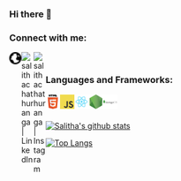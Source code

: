 ### Hi there 👋

<!--
**SalithaUCSC/SalithaUCSC** is a ✨ _special_ ✨ repository because its `README.md` (this file) appears on your GitHub profile.

Here are some ideas to get you started:

- 🔭 I’m currently working on ...
- 🌱 I’m currently learning ...
- 👯 I’m looking to collaborate on ...
- 🤔 I’m looking for help with ...
- 💬 Ask me about ...
- 📫 How to reach me: ...
- 😄 Pronouns: ...
- ⚡ Fun fact: ...
-->

### Connect with me:

[<img align="left" alt="https://salithachathuranga.github.io" width="22px" src="https://raw.githubusercontent.com/iconic/open-iconic/master/svg/globe.svg" />][website]
[<img align="left" alt="salithachathuranga | LinkedIn" width="22px" src="https://cdn.jsdelivr.net/npm/simple-icons@v3/icons/linkedin.svg" />][linkedin]
[<img align="left" alt="salithachathuranga | Instagram" width="22px" src="https://cdn.jsdelivr.net/npm/simple-icons@v3/icons/instagram.svg" />][instagram]
<br />

### Languages and Frameworks:

[<img align="left" alt="HTML5" width="26px" src="https://raw.githubusercontent.com/github/explore/80688e429a7d4ef2fca1e82350fe8e3517d3494d/topics/html/html.png" />][htmlposts]
[<img align="left" alt="JavaScript" width="26px" src="https://raw.githubusercontent.com/github/explore/80688e429a7d4ef2fca1e82350fe8e3517d3494d/topics/javascript/javascript.png" />][jsposts]
[<img align="left" alt="React" width="26px" src="https://raw.githubusercontent.com/github/explore/80688e429a7d4ef2fca1e82350fe8e3517d3494d/topics/react/react.png" />][reactposts]
[<img align="left" alt="Node.js" width="26px" src="https://raw.githubusercontent.com/github/explore/80688e429a7d4ef2fca1e82350fe8e3517d3494d/topics/nodejs/nodejs.png" />][nodeposts]
[<img align="left" alt="MongoDB" width="26px" src="https://raw.githubusercontent.com/github/explore/80688e429a7d4ef2fca1e82350fe8e3517d3494d/topics/mongodb/mongodb.png" />][mongoposts]

<br />
<br />

[![Salitha's github stats](https://github-readme-stats.vercel.app/api?username=SalithaUCSC)](https://github.com/anuraghazra/github-readme-stats)

[![Top Langs](https://github-readme-stats.vercel.app/api/top-langs/?username=SalithaUCSC&layout=compact)](https://github.com/anuraghazra/github-readme-stats)

[website]: https://salithachathuranga.github.io
[linkedin]: https://www.instagram.com/salitha94
[instagram]: https://www.linkedin.com/in/salitha-chathuranga
[htmlposts]: https://salitha94.blogspot.com/search?q=html
[javaposts]: https://salitha94.blogspot.com/search/label/Java
[jsposts]: https://salitha94.blogspot.com/search?q=javascript
[angularposts]: https://salitha94.blogspot.com/search/label/Angular
[reactposts]: https://salitha94.blogspot.com/search/label/ReactJS
[laravelposts]: https://salitha94.blogspot.com/search/label/Laravel
[mongoposts]: https://salitha94.blogspot.com/search/label/MongoDB
[nodeposts]: https://salitha94.blogspot.com/search/label/Express
<!-- []: https://salitha94.blogspot.com/search/label/MongoDBhttps://salitha94.blogspot.com/search/label/Express -->


<!--### 📕 Latest Blog Posts

<!-- BLOG-POST-LIST:START -->
<!-- BLOG-POST-LIST:END -->

